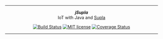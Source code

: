 ***

<div align="center">
    <b><em>jSupla</em></b><br>
    IoT with Java and <a href="https://supla.org">Supla</a>
</div>

<div align="center">

[![Build Status](https://travis-ci.org/magx2/jSupla.svg?branch=master)](https://travis-ci.org/magx2/jSupla)
[![MIT license](http://img.shields.io/badge/license-MIT-brightgreen.svg?style=flat)](http://opensource.org/licenses/MIT)
[![Coverage Status](https://coveralls.io/repos/github/magx2/jSupla/badge.svg?branch=master)](https://coveralls.io/github/magx2/jSupla?branch=master)

</div>

***